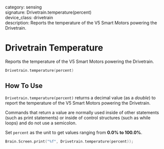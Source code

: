 category: sensing  
signature: Drivetrain.temperature(percent)  
device_class: drivetrain  
description: Reports the temperature of the V5 Smart Motors powering the Drivetrain.

# Drivetrain Temperature

Reports the temperature of the V5 Smart Motors powering the Drivetrain.

```cpp
Drivetrain.temperature(percent)
```

## How To Use

`Drivetrain.temperature(percent)` returns a decimal value (as a *double*) to report the temperature of the V5 Smart Motors powering the Drivetrain.  

Commands that return a value are normally used inside of other statements (such as print statements) or inside of control structures (such as while loops) and do not use a semicolon.

Set `percent` as the unit to get values ranging from **0.0% to 100.0%**. 

```cpp
Brain.Screen.print("%f", Drivetrain.temperature(percent));
```

<advanced>
</advanced>